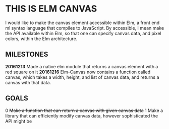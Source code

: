 # THIS IS ELM CANVAS

I would like to make the canvas element accessible within Elm, a front end ml syntax language that compiles to JavaScript. By accessible, I mean make the API available within Elm, so that one can specify canvas data, and pixel colors, within the Elm architecture.

## MILESTONES
**20161213** Made a native elm module that returns a canvas element with a red square on it
**20161216** Elm-Canvas now contains a function called canvas, which takes a width, height, and list of canvas data, and returns a canvas with that data. 

## GOALS
0 ~~Make a function that can return a canvas with given canvas data~~
1 Make a library that can efficiently modify canvas data, however sophisticated the API might be